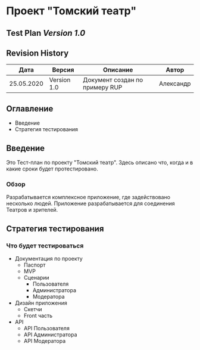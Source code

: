 # Проект "Томский театр"
## Test Plan  *Version 1.0*

## Revision History
|Дата|Версия|Описание|Автор|
|-|-|-|-|
25.05.2020| Version 1.0| Документ создан по примеру RUP| Александр|

## Оглавление
* Введение
* Стратегия тестирования

## Введение
Это Тест-план по проекту "Томский театр". Здесь описано что, когда и в какие сроки будет протестировано.
### Обзор
Разрабатывается комплексное приложение, где задействовано несколько людей. Приложение разрабатывается для соединения Театров и зрителей.

## Стратегия тестирования
### Что будет тестироваться
* Документация по проекту
    * Паспорт
    * MVP
    * Сценарии
        * Пользователя
        * Администратора
        * Модератора
* Дизайн приложения
    * Скетчи
    * Front часть
* API 
    * API Пользователя
    * API Администратора
    * API Модератора


